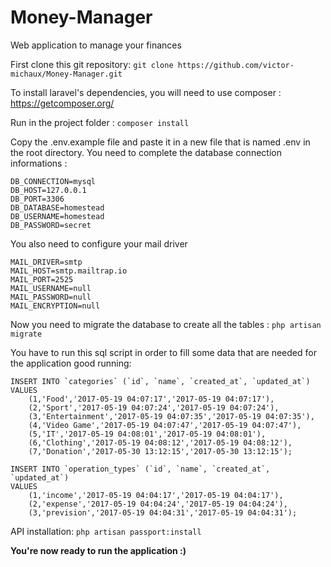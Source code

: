 # Money-Manager
Web application to manage your finances

First clone this git repository: ```git clone https://github.com/victor-michaux/Money-Manager.git```

To install laravel's dependencies, you will need to use composer : https://getcomposer.org/

Run in the project folder : ```composer install```

Copy the .env.example file and paste it in a new file that is named .env in the root directory.
You need to complete the database connection informations : 
```
DB_CONNECTION=mysql
DB_HOST=127.0.0.1
DB_PORT=3306
DB_DATABASE=homestead
DB_USERNAME=homestead
DB_PASSWORD=secret
```

You also need to configure your mail driver
```
MAIL_DRIVER=smtp
MAIL_HOST=smtp.mailtrap.io
MAIL_PORT=2525
MAIL_USERNAME=null
MAIL_PASSWORD=null
MAIL_ENCRYPTION=null
```

Now you need to migrate the database to create all the tables : ```php artisan migrate```

You have to run this sql script in order to fill some data that are needed for the application good running: 
```
INSERT INTO `categories` (`id`, `name`, `created_at`, `updated_at`)
VALUES
	(1,'Food','2017-05-19 04:07:17','2017-05-19 04:07:17'),
	(2,'Sport','2017-05-19 04:07:24','2017-05-19 04:07:24'),
	(3,'Entertainment','2017-05-19 04:07:35','2017-05-19 04:07:35'),
	(4,'Video Game','2017-05-19 04:07:47','2017-05-19 04:07:47'),
	(5,'IT','2017-05-19 04:08:01','2017-05-19 04:08:01'),
	(6,'Clothing','2017-05-19 04:08:12','2017-05-19 04:08:12'),
	(7,'Donation','2017-05-30 13:12:15','2017-05-30 13:12:15');

INSERT INTO `operation_types` (`id`, `name`, `created_at`, `updated_at`)
VALUES
	(1,'income','2017-05-19 04:04:17','2017-05-19 04:04:17'),
	(2,'expense','2017-05-19 04:04:24','2017-05-19 04:04:24'),
	(3,'prevision','2017-05-19 04:04:31','2017-05-19 04:04:31');
  ```
  
  API installation: ```php artisan passport:install```
  
  **You're now ready to run the application :)**
